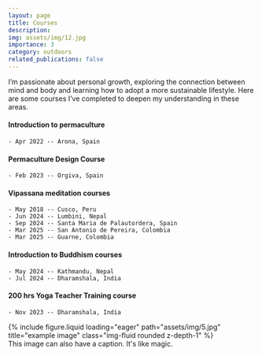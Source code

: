 ```yaml
---
layout: page
title: Courses
description:
img: assets/img/12.jpg
importance: 3
category: outdoors
related_publications: false
---
```



I’m passionate about personal growth, exploring the connection between mind and body and learning how to adopt a more sustainable lifestyle. Here are some courses I’ve completed to deepen my understanding in these areas.


#### Introduction to permaculture
    - Apr 2022 -- Arona, Spain

#### Permaculture Design Course
    - Feb 2023 -- Orgiva, Spain

#### Vipassana meditation courses
    - May 2018 -- Cusco, Peru
    - Jun 2024 -- Lumbini, Nepal
    - Sep 2024 -- Santa Maria de Palautordera, Spain
    - Mar 2025 -- San Antonio de Pereira, Colombia
    - Mar 2025 -- Guarne, Colombia

#### Introduction to Buddhism courses
    - May 2024 -- Kathmandu, Nepal
    - Jul 2024 -- Dharamshala, India

#### 200 hrs Yoga Teacher Training course
    - Nov 2023 -- Dharamshala, India




<div class="row">
    <div class="col-sm mt-3 mt-md-0">
        {% include figure.liquid loading="eager" path="assets/img/5.jpg" title="example image" class="img-fluid rounded z-depth-1" %}
    </div>
</div>
<div class="caption">
    This image can also have a caption. It's like magic.
</div>

